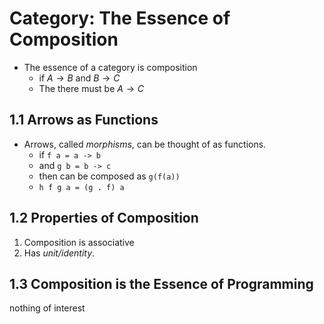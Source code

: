 # Category: The Essence of Composition

- The essence of a category is composition
	- if $A \to B$ and $B \to C$
	- The there must be $A \to C$
	

## 1.1 Arrows as Functions

- Arrows, called *morphisms*, can be thought of as functions.
	- if `f a = a -> b`
	- and `g b = b -> c`
	- then can be composed as  `g(f(a))`
	- `h f g a = (g . f) a`

## 1.2 Properties of Composition

1. Composition is associative
2. Has *unit/identity*.

## 1.3 Composition is the Essence of Programming

nothing of interest